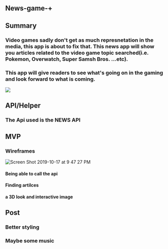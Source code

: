 ## News-game-+

## Summary
### Video games sadly don't get as much represnetation in the media, this app is about to fix that. This news app will show you articles related to the video game topic searched(i.e. Pokemon, Overwatch, Super Samsh Bros. ...etc). 

### This app will give readers to see what's going on in the gaming and look forward to what is coming.


 

![](https://media.giphy.com/media/NjRQ3HxT7pGfK/giphy.gif)

## API/Helper
### The Api used is the NEWS API

## MVP

### Wireframes

![Screen Shot 2019-10-17 at 9 47 27 PM](https://user-images.githubusercontent.com/53792352/67106851-60edd380-f199-11e9-89a0-e3a8c045a06e.png)



#### Being able to call the api 
#### Finding artilces 
#### a 3D look and interactive image

## Post
### Better styling
### Maybe some music


